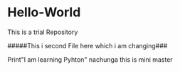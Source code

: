 # Hello-World
This is a trial Repository


#####This i second File here which i am changing###

Print"I am learning Pyhton"
nachunga
this is mini master
